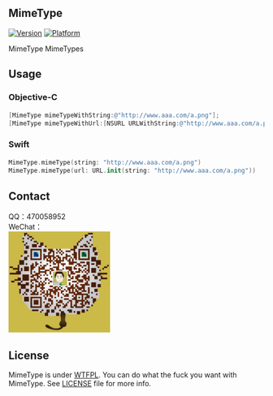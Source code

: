 ## MimeType
[![Version](https://img.shields.io/cocoapods/v/MimeType.svg?style=flat)](http://cocoapods.org/pods/MimeType)
[![Platform](https://img.shields.io/cocoapods/p/MimeType.svg?style=flat)](http://cocoapods.org/pods/MimeType)

MimeType MimeTypes
## Usage
### Objective-C
```objective-c
[MimeType mimeTypeWithString:@"http://www.aaa.com/a.png"];
[MimeType mimeTypeWithUrl:[NSURL URLWithString:@"http://www.aaa.com/a.png"]];
```
### Swift
```swift
MimeType.mimeType(string: "http://www.aaa.com/a.png")
MimeType.mimeType(url: URL.init(string: "http://www.aaa.com/a.png"))
```
## Contact
QQ：470058952</br>
WeChat：</br>
<img src="https://raw.githubusercontent.com/itlijunjie/image/master/微信.png" width="200px" /></br>
## License
MimeType is under [WTFPL](http://www.wtfpl.net/). You can do what the fuck you want with MimeType. See [LICENSE](LICENSE) file for more info.
